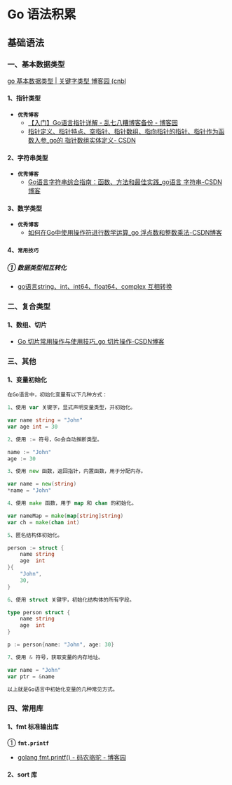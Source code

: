# Go 语法积累

## 基础语法

### 一、基本数据类型

[go 基本数据类型 | 关键字类型 博客园 (cnbl](https://www.cnblogs.com/dev-shi/p/12421077.html)

#### 1、指针类型

- **`优秀博客`**
  - [【入门】Go语言指针详解 - 乱七八糟博客备份 - 博客园 ](https://www.cnblogs.com/qinziteng/p/17280926.html)
  - [指针定义、指针特点、空指针、指针数组、指向指针的指针、指针作为函数入参_go的 指针数组实体定义- CSDN](https://blog.csdn.net/wohu1104/article/details/99694277)

#### 2、字符串类型

- **`优秀博客`**
  - [Go语言字符串综合指南：函数、方法和最佳实践_go语言 字符串-CSDN博客](https://blog.csdn.net/walkskyer/article/details/135093920)

#### 3、数学类型

- **`优秀博客`**
  - [如何在Go中使用操作符进行数学运算_go 浮点数和整数乘法-CSDN博客](https://blog.csdn.net/QIU176161650/article/details/133672895)

#### 4、`常用技巧`

##### ① 数据类型相互转化

- [go语言string、int、int64、float64、complex 互相转换](https://studygolang.com/articles/13139)





### 二、复合类型

#### 1、数组、切片

- [Go 切片常用操作与使用技巧_go 切片操作-CSDN博客](https://blog.csdn.net/u014082714/article/details/139151999)





### 三、其他

#### 1、变量初始化

```go
在Go语言中，初始化变量有以下几种方式：

1、使用 var 关键字，显式声明变量类型，并初始化。

var name string = "John"
var age int = 30

2、使用 := 符号，Go会自动推断类型。

name := "John"
age := 30

3、使用 new 函数，返回指针，内置函数，用于分配内存。

var name = new(string)
*name = "John"

4、使用 make 函数，用于 map 和 chan 的初始化。

var nameMap = make(map[string]string)
var ch = make(chan int)

5、匿名结构体初始化。

person := struct {
    name string
    age  int
}{
    "John",
    30,
}

6、使用 struct 关键字，初始化结构体的所有字段。

type person struct {
    name string
    age  int
}

p := person{name: "John", age: 30}

7、使用 & 符号，获取变量的内存地址。

var name = "John"
var ptr = &name

以上就是Go语言中初始化变量的几种常见方式。
```





### 四、常用库

#### 1、fmt 标准输出库

① **`fmt.printf`**

- [golang fmt.printf() - 码农骆驼 - 博客园](https://www.cnblogs.com/rxbook/p/7085783.html)



#### 2、sort 库
